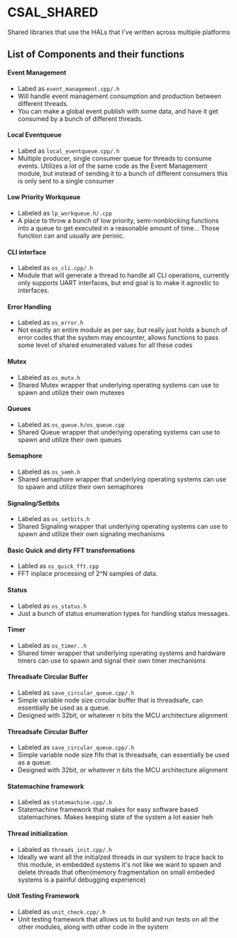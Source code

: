 # CSAL_SHARED
Shared libraries that use the HALs that I've written across multiple platforms

## List of Components and their functions

#### Event Management
- Labed as ```event_management.cpp/.h```
- Will handle event management consumption and production between different threads. 
- You can make a global event publish with some data, and have it get consumed by a bunch of different threads. 

#### Local Eventqueue 
- Labed as ```local_eventqueue.cpp/.h```
- Multiple producer, single consumer queue for threads to consume events. Utilizes a lot of the same code as the Event Management module, but instead of sending it to a bunch of different consumers this is only sent to a single consumer 

#### Low Priority Workqueue
- Labeled as ```lp_workqueue.h/.cpp```
- A place to throw a bunch of low priority, semi-nonblocking functions into a queue to get executed in a reasonable amount of time... Those function can and usually are perioic. 

####  CLI interface
- Labeled as ```os_cli.cpp/.h```
- Module that will generate a thread to handle all CLI operations, currently only supports UART interfaces, but end goal is to make it agnostic to interfaces. 

#### Error Handling
- Labeled as ```os_error.h``` 
- Not exactly an entire module as per say, but really just holds a bunch of error codes that the system may encounter, allows functions to pass some level of shared enumerated values for all these codes 

#### Mutex
- Labeled as ```os_mutx.h```
- Shared Mutex wrapper that underlying operating systems can use to spawn and utilize their own mutexes

#### Queues
- Labeled as ```os_queue.h/os_queue.cpp```
- Shared Queue wrapper that underlying operating systems can use to spawn and utilize their own queues

#### Semaphore
- Labeled as ```os_semh.h```
- Shared semaphore wrapper that underlying operating systems can use to spawn and utilize their own semaphores

#### Signaling/Setbits
- Labeled as ```os_setbits.h```
- Shared Signaling wrapper that underlying operating systems can use to spawn and utilize their own signaling mechanisms

#### Basic Quick and dirty FFT transformations
- Labled as ```os_quick_fft.cpp```
- FFT inplace processing of 2^N samples of data. 

#### Status
- Labeled as ```os_status.h```
- Just a bunch of status enumeration types for handling status messages. 

#### Timer
- Labeled as ```os_timer..h```
- Shared timer wrapper that underlying operating systems and hardware timers can use to spawn and signal their own timer mechanisms 

#### Threadsafe Circular Buffer
- Labeled as ```save_circular_queue.cpp/.h```
- Simple variable node size circular buffer that is threadsafe, can essentially be used as a queue. 
- Designed with 32bit, or whatever n bits the MCU architecture alignment

#### Threadsafe Circular Buffer
- Labeled as ```save_circular_queue.cpp/.h```
- Simple variable node size fifo that is threadsafe, can essentially be used as a queue. 
- Designed with 32bit, or whatever n bits the MCU architecture alignment

#### Statemachine framework
- Labeled as ```statemachine.cpp/.h```
- Statemachine framework that makes for easy software based statemachines. Makes keeping state of the system a lot easier heh

#### Thread initialization 
- Labaled as ```threads_init.cpp/.h```
- Ideally we want all the initialzed threads in our system to trace back to this module, in embedded systems it's not like we want to spawn and delete threads that often(memory fragmentation on small embeded systems is a painful debugging experience)

#### Unit Testing Framework
- Labeled as ```unit_check.cpp/.h```
- Unit testing framework that allows us to build and run tests on all the other modules, along with other code in the system
